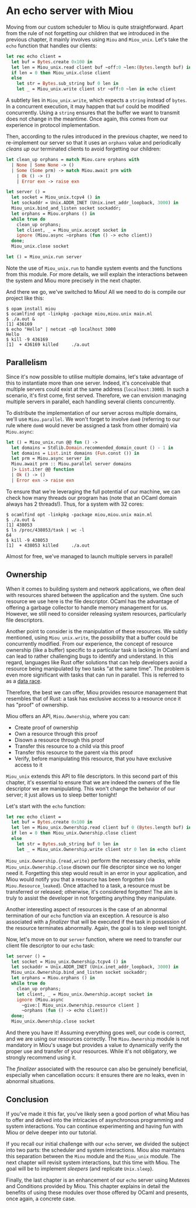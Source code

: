 # An echo server with Miou

Moving from our custom scheduler to Miou is quite straightforward. Apart from
the rule of not forgetting our children that we introduced in the previous
chapter, it mainly involves using `Miou` and `Miou_unix`. Let's take the `echo`
function that handles our clients:
```ocaml
let rec echo client =
  let buf = Bytes.create 0x100 in
  let len = Miou_unix.read client buf ~off:0 ~len:(Bytes.length buf) in
  if len = 0 then Miou_unix.close client
  else
    let str = Bytes.sub_string buf 0 len in
    let _ = Miou_unix.write client str ~off:0 ~len in echo client
```

A subtlety lies in `Miou_unix.write`, which expects a `string` instead of
`bytes`. In a concurrent execution, it may happen that `buf` could be modified
concurrently. Using a `string` ensures that the buffer we want to transmit does
not change in the meantime. Once again, this comes from our experience in
protocol implementation.

Then, according to the rules introduced in the previous chapter, we need to
re-implement our server so that it uses an `orphans` value and periodically
_cleans up_ our terminated clients to avoid forgetting our children:
```ocaml
let clean_up orphans = match Miou.care orphans with
  | None | Some None -> ()
  | Some (Some prm) -> match Miou.await prm with
    | Ok () -> ()
    | Error exn -> raise exn

let server () =
  let socket = Miou_unix.tcpv4 () in
  let sockaddr = Unix.ADDR_INET (Unix.inet_addr_loopback, 3000) in
  Miou_unix.bind_and_listen socket sockaddr;
  let orphans = Miou.orphans () in
  while true do
    clean_up orphans;
    let client, _ = Miou_unix.accept socket in
    ignore (Miou.async ~orphans (fun () -> echo client))
  done;
  Miou_unix.close socket

let () = Miou_unix.run server
```

Note the use of `Miou_unix.run` to handle system events and the functions from
this module. For more details, we will explain the interactions between the
system and Miou more precisely in the next chapter.

And there we go, we've switched to Miou! All we need to do is compile our
project like this:
```shell
$ opam install miou
$ ocamlfind opt -linkpkg -package miou,miou.unix main.ml
$ ./a.out &
[1] 436169
$ echo "Hello" | netcat -q0 localhost 3000
Hello
$ kill -9 436169
[1]  + 436169 killed     ./a.out
```

## Parallelism

Since it's now possible to utilise multiple domains, let's take advantage of
this to instantiate more than one server. Indeed, it's conceivable that multiple
servers could exist at the same address (`localhost:3000`). In such a scenario,
it's first come, first served. Therefore, we can envision managing multiple
servers in parallel, each handling several clients concurrently.

To distribute the implementation of our server across multiple domains, we'll
use `Miou.parallel`. We won't forget to involve `dom0` (referring to our rule
where `dom0` would never be assigned a task from other domain) via
`Miou.async`:
```ocaml
let () = Miou_unix.run @@ fun () ->
  let domains = Stdlib.Domain.recommended_domain_count () - 1 in
  let domains = List.init domains (Fun.const ()) in
  let prm = Miou.async server in
  Miou.await prm :: Miou.parallel server domains
  |> List.iter @@ function
  | Ok () -> ()
  | Error exn -> raise exn
```

To ensure that we're leveraging the full potential of our machine, we can check
how many threads our program has (note that an OCaml domain always has 2
threads!). Thus, for a system with 32 cores:
```shell
$ ocamlfind opt -linkpkg -package miou,miou.unix main.ml
$ ./a.out &
[1] 438053
$ ls /proc/438053/task | wc -l
64
$ kill -9 438053
[1]  + 438053 killed     ./a.out
```

Almost for free, we've managed to launch multiple servers in parallel!

## Ownership

When it comes to building system and network applications, we often deal with
resources shared between the application and the system. One such resource we
use here is the file descriptor. OCaml has the advantage of offering a garbage
collector to handle memory management for us. However, we still need to consider
releasing system resources, particularly file descriptors.

Another point to consider is the manipulation of these resources. We subtly
mentioned, using `Miou_unix.write`, the possibility that a buffer could be
concurrently modified. From our experience, the concept of resource ownership
(like a buffer) specific to a particular task is lacking in OCaml and can lead
to rather challenging bugs to identify and understand. In this regard, languages
like Rust offer solutions that can help developers avoid a resource being
manipulated by two tasks "at the same time". The problem is even more
significant with tasks that can run in parallel. This is referred to as a
[data race][data-race].

Therefore, the best we can offer, Miou provides resource management that
resembles that of Rust: a task has exclusive access to a resource once it has
"proof" of ownership.

Miou offers an API, `Miou.Ownership`, where you can:
- Create proof of ownership
- Own a resource through this proof
- Disown a resource through this proof
- Transfer this resource to a child via this proof
- Transfer this resource to the parent via this proof
- Verify, before manipulating this resource, that you have exclusive access to
  it

`Miou_unix` extends this API to file descriptors. In this second part of this
chapter, it's essential to ensure that we are indeed the owners of the file
descriptor we are manipulating. This won't change the behavior of our server; it
just allows us to sleep better tonight!

Let's start with the `echo` function:
```ocaml
let rec echo client =
  let buf = Bytes.create 0x100 in
  let len = Miou_unix.Ownership.read client buf 0 (Bytes.length buf) in
  if len = 0 then Miou_unix.Ownership.close client
  else
    let str = Bytes.sub_string buf 0 len in
    let _ = Miou_unix.Ownership.write client str 0 len in echo client
```

`Miou_unix.Ownership.{read,write}` perform the necessary checks, while
`Miou_unix.Ownership.close` disown our file descriptor since we no longer need
it. Forgetting this step would result in an error in your application, and Miou
would notify you that a resource has been forgotten (via
`Miou.Resource_leaked`). Once attached to a task, a resource must be transferred
or released; otherwise, it's considered forgotten! The aim is truly to assist
the developer in not forgetting anything they manipulate.

Another interesting aspect of resources is the case of an abnormal termination
of our `echo` function via an exception. A resource is also associated with a
_finalizer_ that will be executed if the task in possession of the resource
terminates abnormally. Again, the goal is to sleep well tonight.

Now, let's move on to our `server` function, where we need to transfer our
client file descriptor to our `echo` task:
```ocaml
let server () =
  let socket = Miou_unix.Ownership.tcpv4 () in
  let sockaddr = Unix.ADDR_INET (Unix.inet_addr_loopback, 3000) in
  Miou_unix.Ownership.bind_and_listen socket sockaddr;
  let orphans = Miou.orphans () in
  while true do
    clean_up orphans;
    let client, _ = Miou_unix.Ownership.accept socket in
    ignore (Miou.async
      ~give:[ Miou_unix.Ownership.resource client ]
      ~orphans (fun () -> echo client))
  done;
  Miou_unix.Ownership.close socket
```

And there you have it! Assuming everything goes well, our code is correct, and
we are using our resources correctly. The `Miou.Ownership` module is not
mandatory in Miou's usage but provides a value to dynamically verify the proper
use and transfer of your resources. While it's not obligatory, we strongly
recommend using it.

The _finalizer_ associated with the resource can also be genuinely beneficial,
especially when cancellation occurs: it ensures there are no leaks, even in
abnormal situations.

## Conclusion

If you've made it this far, you've likely seen a good portion of what Miou has
to offer and delved into the intricacies of asynchronous programming and system
interactions. You can continue experimenting and having fun with Miou or delve
deeper into our tutorial.

If you recall our initial challenge with our `echo` server, we divided the
subject into two parts: the scheduler and system interactions. Miou also
maintains this separation between the `Miou` module and the `Miou_unix` module.
The next chapter will revisit system interactions, but this time with Miou. The
goal will be to implement _sleepers_ (and replicate `Unix.sleep`).

Finally, the last chapter is an enhancement of our `echo` server using Mutexes
and Conditions provided by Miou. This chapter explains in detail the benefits of
using these modules over those offered by OCaml and presents, once again, a
concrete case.

[data-race]: https://en.wikipedia.org/wiki/Race_condition

